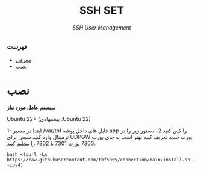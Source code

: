 <h1 align="center"/>SSH SET</h1>
<h6 align="center"> SSH User Management<h6>
<p align="center">


### فهرست
- [معرفی](#معرفی)<br>
- [نصب](#نصب) <br>
 
# نصب


**سیستم عامل مورد نیاز**

Ubuntu 22+ (پیشنهادی :Ubuntu 22)<br>

1- ابتدا در مسیر /var/tbf فایل های داخل پوشه app را کپی کنید
2- دستور زیر را در ترمینال وارد کنید سپس برای UDPGW پورت جدید تعریف کنید بهتر است به جای پورت 7300 پورت 7301 یا 7302 را تنظیم کنید.


```
bash <(curl -Ls https://raw.githubusercontent.com/tbf5005/connection/main/install.sh --ipv4)
```
<br>
<br>

